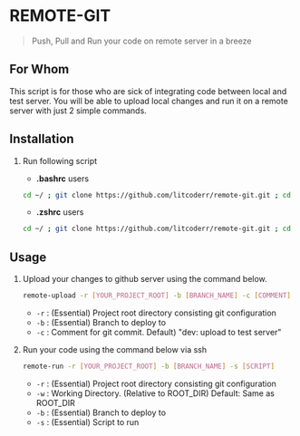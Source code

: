 # REMOTE-GIT
> Push, Pull and Run your code on remote server in a breeze

## For Whom
This script is for those who are sick of integrating code between local and test server. You will be able to upload local changes and run it on a remote server with just 2 simple commands.

## Installation

1. Run following script
	- **.bashrc** users

	```bash
	cd ~/ ; git clone https://github.com/litcoderr/remote-git.git ; cd remote-git ; echo -e 'export PATH=$PATH:'$PWD'\nalias remote-run="remote-run.bash"\nalias remote-upload="remote-upload.bash"' >> ~/.bashrc ; cd ~/ ; source ~/.bashrc
	```
	
	- **.zshrc** users

	```bash
	cd ~/ ; git clone https://github.com/litcoderr/remote-git.git ; cd remote-git ; echo 'export PATH=$PATH:'$PWD'\nalias remote-run="remote-run.bash"\nalias remote-upload="remote-upload.bash"' >> ~/.zshrc ; cd ~/ ; source ~/.zshrc
	```

## Usage

1. Upload your changes to github server using the command below.
	
	```bash
	remote-upload -r [YOUR_PROJECT_ROOT] -b [BRANCH_NAME] -c [COMMENT]
	```
	- ```-r``` : (Essential) Project root directory consisting git configuration
	- ```-b``` : (Essential) Branch to deploy to
	- ```-c``` : Comment for git commit. Default) "dev: upload to test server"

2. Run your code using the command below via ssh

	```bash
	remote-run -r [YOUR_PROJECT_ROOT] -b [BRANCH_NAME] -s [SCRIPT]
	```
	- ```-r``` : (Essential) Project root directory consisting git configuration
	- ```-w``` : Working Directory. (Relative to ROOT_DIR) Default: Same as ROOT_DIR
	- ```-b``` : (Essential) Branch to deploy to
	- ```-s``` : (Essential) Script to run


